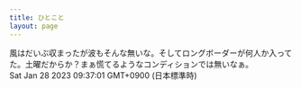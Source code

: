 ```yaml
---
title: ひとこと
layout: page
---
```

<div class="box" dt="1674866221447">
  風はだいぶ収まったが波もそんな無いな。そしてロングボーダーが何人か入ってた。土曜だからか？まぁ慌てるようなコンディションでは無いなぁ。
  <div class="content is-small">Sat Jan 28 2023 09:37:01 GMT+0900 (日本標準時)</div>
</div>